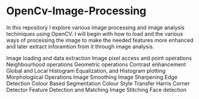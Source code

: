 # OpenCv-Image-Processing

In this repository I explore various image processing and image analysis techiniques using OpenCV. I will begin with how to load and the various ways of processing the image to make the needed features more enhanced and later extract 
inforamtion from it through image analysis.

   Image loading and data extraction
   Image pixel access and point operations
   Neighbourhood operations
   Geometric operations
   Contrast enhancement
   Global and Local Histogram Equalization, and Histogram plotting
   Morphologiical Operations
   Image Smoothing
   Image Sharpening
   Edge Detection 
   Colour Based Segmentation
   Colour Style Transfer
   Harris Corner Detector
   Feature Detection and Matching
   Image Stitching
   Face detection
    
